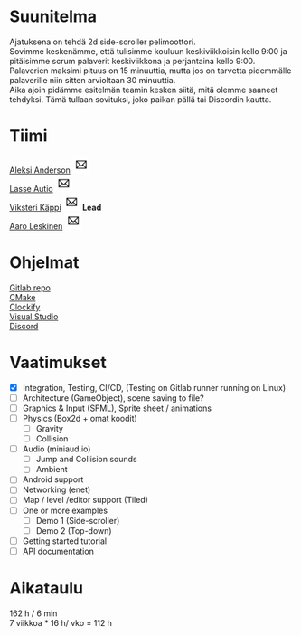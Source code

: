 # Suunitelma

Ajatuksena on tehdä 2d side-scroller pelimoottori.  
Sovimme keskenämme, että tulisimme kouluun keskiviikkoisin kello 9:00 ja pitäisimme scrum palaverit keskiviikkona ja perjantaina kello 9:00.  
Palaverien maksimi pituus on 15 minuuttia, mutta jos on tarvetta pidemmälle palaverille niin sitten arvioltaan 30 minuuttia.  
Aika ajoin pidämme esitelmän teamin kesken siitä, mitä olemme saaneet tehdyksi. Tämä tullaan sovituksi, joko paikan pällä tai Discordin kautta.

# Tiimi

[Aleksi Anderson](https://repo.kamit.fi/aleksiand) [<img src="Email.png" width="30" height="30">](mailto:aleksianderson@kamk.fi)  
[Lasse Autio](https://repo.kamit.fi/lasseaut) [<img src="Email.png" width="30" height="30">](mailto:lasseautio@kamk.fi)  
[Viksteri Käppi](https://repo.kamit.fi/viksterikap) [<img src="Email.png" width="30" height="30">](mailto:viksterikappi@kamk.fi) **Lead**  
[Aaro Leskinen](https://repo.kamit.fi/aaroles) [<img src="Email.png" width="30" height="30">](mailto:aaroleskinen@kamk.fi)

# Ohjelmat

[Gitlab repo](https://repo.kamit.fi/)  
[CMake](https://cmake.org/)  
[Clockify](https://clockify.me/)  
[Visual Studio](https://visualstudio.microsoft.com/)  
[Discord](https://discord.com/login)

# Vaatimukset

- [x] Integration, Testing, CI/CD, (Testing on Gitlab runner running on Linux)  
- [ ] Architecture (GameObject), scene saving to file?  
- [ ] Graphics & Input (SFML), Sprite sheet / animations   
- [ ] Physics (Box2d + omat koodit) 
    - [ ] Gravity 
    - [ ] Collision
- [ ] Audio (miniaud.io)  
    - [ ] Jump and Collision sounds
    - [ ] Ambient
- [ ] Android support  
- [ ] Networking (enet)  
- [ ] Map / level /editor support (Tiled)  
- [ ] One or more examples 
    - [ ] Demo 1 (Side-scroller)
    - [ ] Demo 2 (Top-down)
- [ ] Getting started tutorial 
- [ ] API documentation 

# Aikataulu

162 h / 6 min  
7 viikkoa * 16 h/ vko = 112 h

